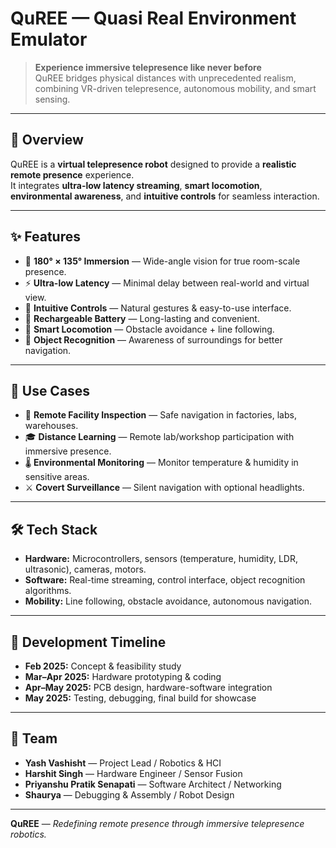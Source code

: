 # QuREE — Quasi Real Environment Emulator

> **Experience immersive telepresence like never before**  
> QuREE bridges physical distances with unprecedented realism, combining VR-driven telepresence, autonomous mobility, and smart sensing.

---

## 🚀 Overview
QuREE is a **virtual telepresence robot** designed to provide a **realistic remote presence** experience.  
It integrates **ultra-low latency streaming**, **smart locomotion**, **environmental awareness**, and **intuitive controls** for seamless interaction.

---

## ✨ Features

- 🔄 **180° × 135° Immersion** — Wide-angle vision for true room-scale presence.
- ⚡ **Ultra-low Latency** — Minimal delay between real-world and virtual view.
- 🤖 **Intuitive Controls** — Natural gestures & easy-to-use interface.
- 🔋 **Rechargeable Battery** — Long-lasting and convenient.
- 🚂 **Smart Locomotion** — Obstacle avoidance + line following.
- 🔎 **Object Recognition** — Awareness of surroundings for better navigation.

---

## 📌 Use Cases

- 💼 **Remote Facility Inspection** — Safe navigation in factories, labs, warehouses.
- 🎓 **Distance Learning** — Remote lab/workshop participation with immersive presence.
- 🌡 **Environmental Monitoring** — Monitor temperature & humidity in sensitive areas.
- ⚔️ **Covert Surveillance** — Silent navigation with optional headlights.

---

## 🛠️ Tech Stack

- **Hardware:** Microcontrollers, sensors (temperature, humidity, LDR, ultrasonic), cameras, motors.
- **Software:** Real-time streaming, control interface, object recognition algorithms.
- **Mobility:** Line following, obstacle avoidance, autonomous navigation.

---

## 📅 Development Timeline

- **Feb 2025:** Concept & feasibility study  
- **Mar–Apr 2025:** Hardware prototyping & coding  
- **Apr–May 2025:** PCB design, hardware-software integration  
- **May 2025:** Testing, debugging, final build for showcase  

---

## 👥 Team

- **Yash Vashisht** — Project Lead / Robotics & HCI  
- **Harshit Singh** — Hardware Engineer / Sensor Fusion  
- **Priyanshu Pratik Senapati** — Software Architect / Networking  
- **Shaurya** — Debugging & Assembly / Robot Design  

---


**QuREE** — *Redefining remote presence through immersive telepresence robotics.*
